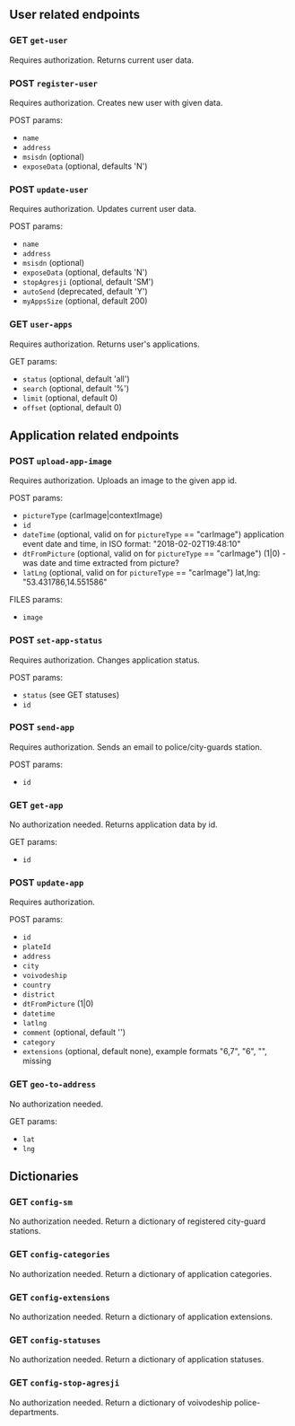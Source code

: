 ## User related endpoints

### GET `get-user`

Requires authorization. Returns current user data.

### POST `register-user`

Requires authorization. Creates new user with given data.

POST params:

  * `name`
  * `address`
  * `msisdn` (optional)
  * `exposeData` (optional, defaults 'N')
        
### POST `update-user`

Requires authorization. Updates current user data.

POST params:

  * `name`
  * `address`
  * `msisdn` (optional)
  * `exposeData` (optional, defaults 'N')
  * `stopAgresji` (optional, default 'SM')
  * `autoSend` (deprecated, default 'Y')
  * `myAppsSize` (optional, default 200)

### GET `user-apps`

Requires authorization. Returns user's applications.

GET params:

  * `status` (optional, default 'all')
  * `search` (optional, default '%')
  * `limit` (optional, default 0)
  * `offset` (optional, default 0)

## Application related endpoints

### POST `upload-app-image`

Requires authorization. Uploads an image to the given app id.

POST params:

  * `pictureType` (carImage|contextImage)
  * `id`
  * `dateTime` (optional, valid on for `pictureType` == "carImage") application event date and time, in ISO format: "2018-02-02T19:48:10"
  * `dtFromPicture` (optional, valid on for `pictureType` == "carImage") (1|0) - was date and time extracted from picture?
  * `latLng` (optional, valid on for `pictureType` == "carImage") lat,lng: "53.431786,14.551586"

FILES params:

  * `image`

### POST `set-app-status`

Requires authorization. Changes application status.

POST params:

  * `status` (see GET statuses)
  * `id`

### POST `send-app`

Requires authorization. Sends an email to police/city-guards station.

POST params:

  * `id`

### GET `get-app`

No authorization needed. Returns application data by id.

GET params:

  * `id`

### POST `update-app`

Requires authorization.

POST params:

  * `id`
  * `plateId` 
  * `address`
  * `city`
  * `voivodeship`
  * `country`
  * `district`
  * `dtFromPicture` (1|0)
  * `datetime`
  * `latlng`
  * `comment` (optional, default '')
  * `category`
  * `extensions` (optional, default none), example formats "6,7", "6", "", missing

### GET `geo-to-address`

No authorization needed.

GET params:

  * `lat`
  * `lng`

## Dictionaries

### GET `config-sm`

No authorization needed. Return a dictionary of registered city-guard stations.

### GET `config-categories`

No authorization needed. Return a dictionary of application categories.

### GET `config-extensions`

No authorization needed. Return a dictionary of application extensions.

### GET `config-statuses`

No authorization needed. Return a dictionary of application statuses.

### GET `config-stop-agresji`

No authorization needed. Return a dictionary of voivodeship police-departments.
    
